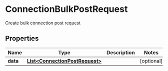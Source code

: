 

# ConnectionBulkPostRequest

Create bulk connection post request

## Properties

| Name | Type | Description | Notes |
|------------ | ------------- | ------------- | -------------|
|**data** | [**List&lt;ConnectionPostRequest&gt;**](ConnectionPostRequest.md) |  |  [optional] |



